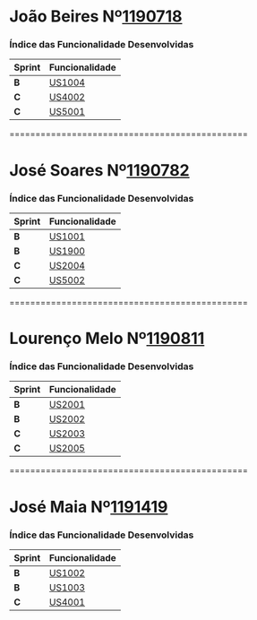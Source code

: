 João Beires Nº[1190718](./1190718)
===============================


### Índice das Funcionalidade Desenvolvidas ###


| Sprint | Funcionalidade             |
|--------|----------------------------|
| **B**  | [US1004](./1190718/US1004) |
| **C**  | [US4002](USDemo3)          |
| **C**  | [US5001](USDemo4)          |


==============================================

José Soares Nº[1190782](./1190782)
===============================


### Índice das Funcionalidade Desenvolvidas ###


| Sprint | Funcionalidade             |
|--------|----------------------------|
| **B**  | [US1001](./1190782/US1001) |
| **B**  | [US1900](./1190782)        |
| **C**  | [US2004](USDemo3)          |
| **C**  | [US5002](USDemo4)          |



==============================================

Lourenço Melo Nº[1190811](./1190811)
===============================


### Índice das Funcionalidade Desenvolvidas ###


| Sprint | Funcionalidade             |
|--------|----------------------------|
| **B**  | [US2001](./1190811/US2001) |
| **B**  | [US2002](./1190811/US2002) |
| **C**  | [US2003](USDemo3)          |
| **C**  | [US2005](USDemo4)          |


==============================================

José Maia Nº[1191419](./1191419)
===============================


### Índice das Funcionalidade Desenvolvidas ###


| Sprint | Funcionalidade             |
|--------|----------------------------|
| **B**  | [US1002](./1191419/US1002) |
| **B**  | [US1003](./1191419/US1003) |
| **C**  | [US4001](USDemo3)          |

